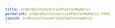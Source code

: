 ```yaml
---
title: orderUnitConversionFactorNumeric
permalink: orderUnitConversionFactorNumeric.html
jsonid: orderunitconversionfactornumeric
---
```

